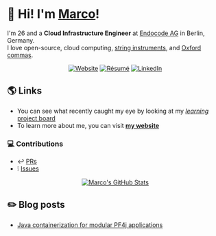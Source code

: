 # :wave: Hi! I'm [**Marco**](https://marcomicera.github.io)!

I'm 26 and a **Cloud Infrastructure Engineer** at [Endocode AG](https://github.com/endocode) in Berlin, Germany.\
I love
open-source,
cloud computing,
[string instruments](https://youtu.be/Izqz9Vm066E),
and [Oxford commas](https://en.wikipedia.org/wiki/Serial_comma).

<p align="center">
  <a href="https://marcomicera.github.io/" title="Website" target="_blank"><img src="https://img.shields.io/badge/Website-marcomicera.github.com-brightgreen?style=flat&logo=www" alt="Website"/></a>
  <a href="https://marcomicera.github.io/resume" title="Résumé" target="_blank"><img src="https://img.shields.io/badge/Résumé-marcomicera.github.com/resume-blueviolet?style=flat&logo=docusign" alt="Résumé"/></a>
  <a href="https://www.linkedin.com/in/marcomicera/?locale=en_US" title="LinkedIn" target="_blank"><img src="https://img.shields.io/badge/LinkedIn-marcomicera-blue?style=flat&logo=linkedin" alt="LinkedIn"/></a>
</p>


## :earth_americas: Links

- You can see what recently caught my eye by looking at my [_learning_ project board](https://github.com/users/marcomicera/projects/4)
- To learn more about me, you can visit [**my website**](https://marcomicera.github.io)

### :computer: Contributions

- :leftwards_arrow_with_hook: [PRs](https://github.com/search?q=is%3Apr+author%3Amarcomicera)
- :grey_exclamation: [Issues](https://github.com/search?q=is%3Aissue+author%3Amarcomicera)

<p align="center">
  <a href="https://github.com/marcomicera#js-contribution-activity" title="Marco's GitHub Stats" target="_blank"><img src="https://github-readme-stats.vercel.app/api?username=marcomicera&show_icons=true" alt="Marco's GitHub Stats"/></a>
</p>
  
## :pencil2: Blog posts

- [Java containerization for modular PF4j applications](https://endocode.com/blog/2021/07/23/2021-07-23-java-containerization-pf4j/)
